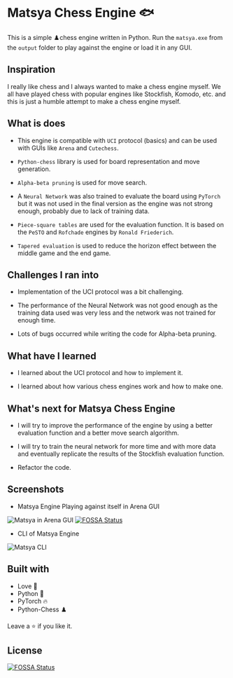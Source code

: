 # Matsya Chess Engine 🐟

This is a simple ♟️chess engine written in Python.
Run the `matsya.exe` from the `output` folder to play against the engine or load it in any GUI.

## Inspiration

I really like chess and I always wanted to make a chess engine myself. We all have played chess with popular engines like Stockfish, Komodo, etc. and this is just a humble attempt to make a chess engine myself.

## What is does

- This engine is compatible with `UCI` protocol (basics) and can be used with GUIs like `Arena` and `Cutechess`.

- `Python-chess` library is used for board representation and move generation.  

- `Alpha-beta pruning` is used for move search.

- A `Neural Network` was also trained to evaluate the board using `PyTorch` but it was not used in the final version as the engine was not strong enough, probably due to lack of training data.

- `Piece-square tables` are used for the evaluation function. It is based on the `PeSTO` and `Rofchade` engines by `Ronald Friederich`.  

- `Tapered evaluation` is used to reduce the horizon effect between the middle game and the end game.

## Challenges I ran into

- Implementation of the UCI protocol was a bit challenging.  

- The performance of the Neural Network was not good enough as the training data used was very less and the network was not trained for enough time.

- Lots of bugs occurred while writing the code for Alpha-beta pruning.

## What have I learned

- I learned about the UCI protocol and how to implement it.

- I learned about how various chess engines work and how to make one.

## What's next for Matsya Chess Engine

- I will try to improve the performance of the engine by using a better evaluation function and a better move search algorithm.

- I will try to train the neural network for more time and with more data and eventually replicate the results of the Stockfish evaluation function.

- Refactor the code.

## Screenshots

- Matsya Engine Playing against itself in Arena GUI

![Matsya in Arena GUI](resources/matsya_arena.png)
[![FOSSA Status](https://app.fossa.com/api/projects/git%2Bgithub.com%2Fhnhparitosh%2FMatsya.svg?type=shield)](https://app.fossa.com/projects/git%2Bgithub.com%2Fhnhparitosh%2FMatsya?ref=badge_shield)

- CLI of Matsya Engine

![Matsya CLI](resources/matsya_cli.png)

## Built with

- Love 💖
- Python 🐍
- PyTorch 🔥
- Python-Chess ♟️

Leave a ⭐ if you like it.


## License
[![FOSSA Status](https://app.fossa.com/api/projects/git%2Bgithub.com%2Fhnhparitosh%2FMatsya.svg?type=large)](https://app.fossa.com/projects/git%2Bgithub.com%2Fhnhparitosh%2FMatsya?ref=badge_large)